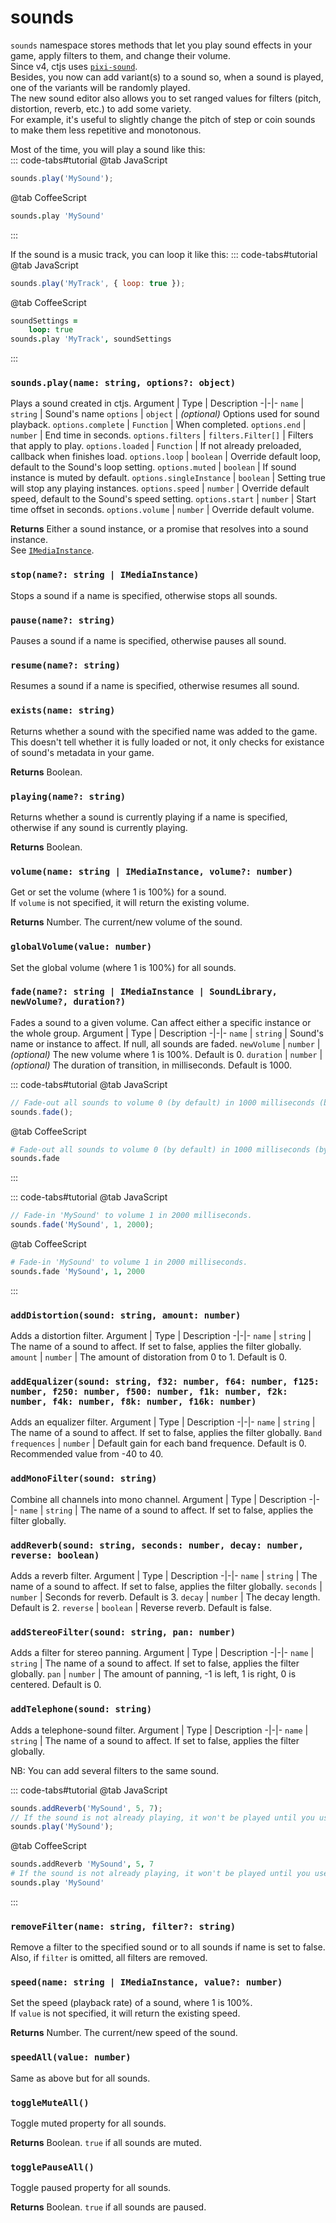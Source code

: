 # sounds

`sounds` namespace stores methods that let you play sound effects in your game, apply filters to them, and change their volume.  
Since v4, ctjs uses [`pixi-sound`](https://pixijs.io/sound/examples/).  
Besides, you now can add variant(s) to a sound so, when a sound is played, one of the variants will be randomly played.  
The new sound editor also allows you to set ranged values for filters (pitch, distortion, reverb, etc.) to add some variety.  
For example, it's useful to slightly change the pitch of step or coin sounds to make them less repetitive and monotonous.

Most of the time, you will play a sound like this:  
::: code-tabs#tutorial
@tab JavaScript
```js
sounds.play('MySound');
```
@tab CoffeeScript
```coffee
sounds.play 'MySound'
```
:::

If the sound is a music track, you can loop it like this:
::: code-tabs#tutorial
@tab JavaScript
```js
sounds.play('MyTrack', { loop: true });
```
@tab CoffeeScript
```coffee
soundSettings =
    loop: true
sounds.play 'MyTrack', soundSettings
```
:::

### `sounds.play(name: string, options?: object)`

Plays a sound created in ctjs.
Argument | Type | Description
-|-|-
`name` | `string` | Sound's name
`options` | `object` | *(optional)* Options used for sound playback.
`options.complete` | `Function` | When completed.
`options.end` | `number` | End time in seconds.
`options.filters` | `filters.Filter[]` | Filters that apply to play.
`options.loaded` | `Function` | If not already preloaded, callback when finishes load.
`options.loop` | `boolean` | Override default loop, default to the Sound's loop setting.
`options.muted` | `boolean` | If sound instance is muted by default.
`options.singleInstance` | `boolean` | Setting true will stop any playing instances.
`options.speed` | `number` | Override default speed, default to the Sound's speed setting.
`options.start` | `number` | Start time offset in seconds.
`options.volume` | `number` | Override default volume.

**Returns** Either a sound instance, or a promise that resolves into a sound instance.  
See [`IMediaInstance`](https://pixijs.io/sound/docs/IMediaInstance.html).

### `stop(name?: string | IMediaInstance)`

Stops a sound if a name is specified, otherwise stops all sounds.

### `pause(name?: string)`

Pauses a sound if a name is specified, otherwise pauses all sound.

### `resume(name?: string)`

Resumes a sound if a name is specified, otherwise resumes all sound.

### `exists(name: string)`

Returns whether a sound with the specified name was added to the game.  
This doesn't tell whether it is fully loaded or not, it only checks for existance of sound's metadata in your game.

**Returns** Boolean.

### `playing(name?: string)`

Returns whether a sound is currently playing if a name is specified, otherwise if any sound is currently playing.

**Returns** Boolean.

### `volume(name: string | IMediaInstance, volume?: number)`

Get or set the volume (where 1 is 100%) for a sound.  
If `volume` is not specified, it will return the existing volume.

**Returns** Number. The current/new volume of the sound.

### `globalVolume(value: number)`

Set the global volume (where 1 is 100%) for all sounds.

### `fade(name?: string | IMediaInstance | SoundLibrary, newVolume?, duration?)`

Fades a sound to a given volume. Can affect either a specific instance or the whole group.
Argument | Type | Description
-|-|-
`name` | `string` | Sound's name or instance to affect. If null, all sounds are faded.
`newVolume` | `number` | *(optional)* The new volume where 1 is 100%. Default is 0.
`duration` | `number` | *(optional)* The duration of transition, in milliseconds. Default is 1000.

::: code-tabs#tutorial
@tab JavaScript
```js
// Fade-out all sounds to volume 0 (by default) in 1000 milliseconds (by default).
sounds.fade();
```
@tab CoffeeScript
```coffee
# Fade-out all sounds to volume 0 (by default) in 1000 milliseconds (by default).
sounds.fade
```
:::

::: code-tabs#tutorial
@tab JavaScript
```js
// Fade-in 'MySound' to volume 1 in 2000 milliseconds.
sounds.fade('MySound', 1, 2000);
```
@tab CoffeeScript
```coffee
# Fade-in 'MySound' to volume 1 in 2000 milliseconds.
sounds.fade 'MySound', 1, 2000
```
:::

### `addDistortion(sound: string, amount: number)`

Adds a distortion filter.
Argument | Type | Description
-|-|-
`name` | `string` | The name of a sound to affect. If set to false, applies the filter globally.
`amount` | `number` | The amount of distoration from 0 to 1. Default is 0.

### `addEqualizer(sound: string, f32: number, f64: number, f125: number, f250: number, f500: number, f1k: number, f2k: number, f4k: number, f8k: number, f16k: number)`

Adds an equalizer filter.
Argument | Type | Description
-|-|-
`name` | `string` | The name of a sound to affect. If set to false, applies the filter globally.
`Band frequences` | `number` | Default gain for each band frequence. Default is 0. Recommended value from -40 to 40.

### `addMonoFilter(sound: string)`

Combine all channels into mono channel.
Argument | Type | Description
-|-|-
`name` | `string` | The name of a sound to affect. If set to false, applies the filter globally.

### `addReverb(sound: string, seconds: number, decay: number, reverse: boolean)`

Adds a reverb filter.
Argument | Type | Description
-|-|-
`name` | `string` | The name of a sound to affect. If set to false, applies the filter globally.
``seconds`` | `number` | Seconds for reverb. Default is 3.
``decay`` | `number` | The decay length. Default is 2.
``reverse`` | `boolean` | Reverse reverb. Default is false.

### `addStereoFilter(sound: string, pan: number)`

Adds a filter for stereo panning.
Argument | Type | Description
-|-|-
`name` | `string` | The name of a sound to affect. If set to false, applies the filter globally.
`pan` | `number` | The amount of panning, -1 is left, 1 is right, 0 is centered. Default is 0.

### `addTelephone(sound: string)`

Adds a telephone-sound filter.
Argument | Type | Description
-|-|-
`name` | `string` | The name of a sound to affect. If set to false, applies the filter globally.

NB: You can add several filters to the same sound.

::: code-tabs#tutorial
@tab JavaScript
```js
sounds.addReverb('MySound', 5, 7);
// If the sound is not already playing, it won't be played until you use the 'play' method.
sounds.play('MySound');
```
@tab CoffeeScript
```coffee
sounds.addReverb 'MySound', 5, 7
# If the sound is not already playing, it won't be played until you use the 'play' method.
sounds.play 'MySound'
```
:::

### `removeFilter(name: string, filter?: string)`

Remove a filter to the specified sound or to all sounds if name is set to false.
Also, if `filter` is omitted, all filters are removed.

### `speed(name: string | IMediaInstance, value?: number)`

Set the speed (playback rate) of a sound, where 1 is 100%.  
If `value` is not specified, it will return the existing speed.

**Returns** Number. The current/new speed of the sound.

### `speedAll(value: number)`

Same as above but for all sounds.

### `toggleMuteAll()`

Toggle muted property for all sounds.

**Returns** Boolean. `true` if all sounds are muted.

### `togglePauseAll()`

Toggle paused property for all sounds.

**Returns** Boolean. `true` if all sounds are paused.